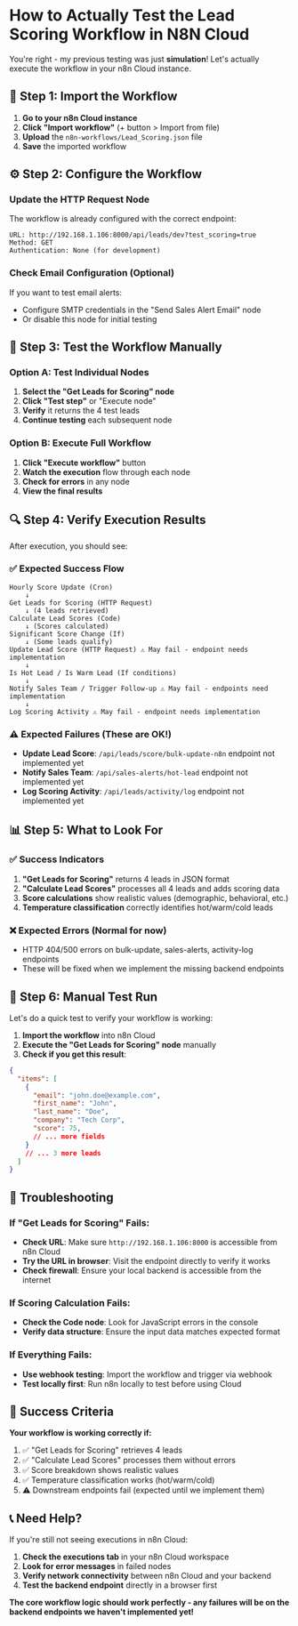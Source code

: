 # How to Actually Test the Lead Scoring Workflow in N8N Cloud

You're right - my previous testing was just **simulation**! Let's actually execute the workflow in your n8n Cloud instance.

## 🚀 Step 1: Import the Workflow

1. **Go to your n8n Cloud instance**
2. **Click "Import workflow"** (+ button > Import from file)
3. **Upload** the `n8n-workflows/Lead_Scoring.json` file
4. **Save** the imported workflow

## ⚙️ Step 2: Configure the Workflow

### Update the HTTP Request Node
The workflow is already configured with the correct endpoint:
```
URL: http://192.168.1.106:8000/api/leads/dev?test_scoring=true
Method: GET
Authentication: None (for development)
```

### Check Email Configuration (Optional)
If you want to test email alerts:
- Configure SMTP credentials in the "Send Sales Alert Email" node
- Or disable this node for initial testing

## 🧪 Step 3: Test the Workflow Manually

### Option A: Test Individual Nodes
1. **Select the "Get Leads for Scoring" node**
2. **Click "Test step"** or "Execute node"
3. **Verify** it returns the 4 test leads
4. **Continue testing** each subsequent node

### Option B: Execute Full Workflow
1. **Click "Execute workflow"** button
2. **Watch the execution** flow through each node
3. **Check for errors** in any node
4. **View the final results**

## 🔍 Step 4: Verify Execution Results

After execution, you should see:

### ✅ Expected Success Flow
```
Hourly Score Update (Cron) 
    ↓
Get Leads for Scoring (HTTP Request)
    ↓ (4 leads retrieved)
Calculate Lead Scores (Code)
    ↓ (Scores calculated)
Significant Score Change (If)
    ↓ (Some leads qualify)
Update Lead Score (HTTP Request) ⚠️ May fail - endpoint needs implementation
    ↓
Is Hot Lead / Is Warm Lead (If conditions)
    ↓
Notify Sales Team / Trigger Follow-up ⚠️ May fail - endpoints need implementation
    ↓
Log Scoring Activity ⚠️ May fail - endpoint needs implementation
```

### ⚠️ Expected Failures (These are OK!)
- **Update Lead Score**: `/api/leads/score/bulk-update-n8n` endpoint not implemented yet
- **Notify Sales Team**: `/api/sales-alerts/hot-lead` endpoint not implemented yet  
- **Log Scoring Activity**: `/api/leads/activity/log` endpoint not implemented yet

## 📊 Step 5: What to Look For

### ✅ Success Indicators
1. **"Get Leads for Scoring"** returns 4 leads in JSON format
2. **"Calculate Lead Scores"** processes all 4 leads and adds scoring data
3. **Score calculations** show realistic values (demographic, behavioral, etc.)
4. **Temperature classification** correctly identifies hot/warm/cold leads

### ❌ Expected Errors (Normal for now)
- HTTP 404/500 errors on bulk-update, sales-alerts, activity-log endpoints
- These will be fixed when we implement the missing backend endpoints

## 🧪 Step 6: Manual Test Run

Let's do a quick test to verify your workflow is working:

1. **Import the workflow** into n8n Cloud
2. **Execute the "Get Leads for Scoring" node** manually
3. **Check if you get this result**:
```json
{
  "items": [
    {
      "email": "john.doe@example.com", 
      "first_name": "John",
      "last_name": "Doe",
      "company": "Tech Corp",
      "score": 75,
      // ... more fields
    }
    // ... 3 more leads
  ]
}
```

## 🔧 Troubleshooting

### If "Get Leads for Scoring" Fails:
- **Check URL**: Make sure `http://192.168.1.106:8000` is accessible from n8n Cloud
- **Try the URL in browser**: Visit the endpoint directly to verify it works
- **Check firewall**: Ensure your local backend is accessible from the internet

### If Scoring Calculation Fails:
- **Check the Code node**: Look for JavaScript errors in the console
- **Verify data structure**: Ensure the input data matches expected format

### If Everything Fails:
- **Use webhook testing**: Import the workflow and trigger via webhook
- **Test locally first**: Run n8n locally to test before using Cloud

## 🎯 Success Criteria

**Your workflow is working correctly if:**
1. ✅ "Get Leads for Scoring" retrieves 4 leads
2. ✅ "Calculate Lead Scores" processes them without errors  
3. ✅ Score breakdown shows realistic values
4. ✅ Temperature classification works (hot/warm/cold)
5. ⚠️ Downstream endpoints fail (expected until we implement them)

## 📞 Need Help?

If you're still not seeing executions in n8n Cloud:
1. **Check the executions tab** in your n8n Cloud workspace
2. **Look for error messages** in failed nodes
3. **Verify network connectivity** between n8n Cloud and your backend
4. **Test the backend endpoint** directly in a browser first

**The core workflow logic should work perfectly - any failures will be on the backend endpoints we haven't implemented yet!** 